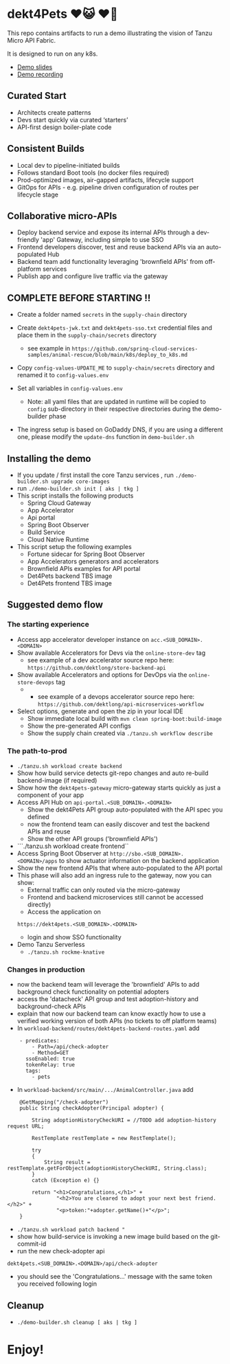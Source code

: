 
# dekt4Pets ♥️😺 ♥️🐶

This repo contains artifacts to run a demo illustrating the vision of Tanzu Micro API Fabric.

It is designed to run on any k8s.

- [Demo slides](https://docs.google.com/presentation/d/105sp3K633nnTPWn_PGxrLRb2X0atNmNN4Wlu10FgQ00/edit#slide=id.gdbf1731422_0_3)
- [Demo recording](https://bit.ly/api-grid)

## Curated Start                                                   
- Architects create patterns                                      
- Devs start quickly via curated ‘starters’                           
- API-first design boiler-plate code                                  

## Consistent Builds                                                    
- Local dev to pipeline-initiated builds                          
- Follows standard Boot tools (no docker files required)               
- Prod-optimized images, air-gapped artifacts, lifecycle support  
- GitOps for APIs - e.g. pipeline driven configuration of routes per lifecycle stage       

## Collaborative micro-APIs 
- Deploy backend service and expose its internal APIs through a dev-friendly 'app' Gateway, including simple to use SSO
- Frontend developers discover, test and reuse backend APIs via an auto-populated Hub
- Backend team add functionality leveraging 'brownfield APIs' from off-platform services 
- Publish app and configure live traffic via the gateway

## COMPLETE BEFORE STARTING !!

- Create a folder named ```secrets``` in the ```supply-chain``` directory

- Create ```dekt4pets-jwk.txt``` and ```dekt4pets-sso.txt``` credential files and place them in the ```supply-chain/secrets``` directory
  - see example in ```https://github.com/spring-cloud-services-samples/animal-rescue/blob/main/k8s/deploy_to_k8s.md```

- Copy ```config-values-UPDATE_ME``` to ```supply-chain/secrets``` directory and renamed it to ```config-values.env```

- Set all variables in ```config-values.env```
  - Note: all yaml files that are updated in runtime will be copied to ```config``` sub-directory in their respective directories during the demo-builder phase

- The ingress setup is based on GoDaddy DNS, if you are using a different one, please modify the ```update-dns``` function in ```demo-builder.sh``` 

## Installing the demo

- If you update / first install the core Tanzu services , run ```./demo-builder.sh upgrade core-images```
- run ```./demo-builder.sh init [ aks | tkg ]```
- This script installs the following products
  - Spring Cloud Gateway
  - App Accelerator
  - Api portal
  - Spring Boot Observer
  - Build Service
  - Cloud Native Runtime
- This script setup the following examples
  - Fortune sidecar for Spring Boot Observer
  - App Accelerators generators and accelerators
  - Brownfield APIs examples for API portal
  - Det4Pets backend TBS image
  - Det4Pets frontend TBS image

## Suggested demo flow

### The starting experience
- Access app accelerator developer instance  on ```acc.<SUB_DOMAIN>.<DOMAIN>```
- Show available Accelerators for Devs via the ```online-store-dev``` tag
  - see example of a dev accelerator source repo here: ```https://github.com/dektlong/store-backend-api```
- Show available Accelerators and options for DevOps via the ```online-store-devops``` tag
  - - see example of a devops accelerator source repo here: ```https://github.com/dektlong/api-microservices-workflow```
- Select options, generate and open the zip in your local IDE
  - Show immediate local build with ```mvn clean spring-boot:build-image```
  - Show the pre-generated API configs
  - Show the supply chain created via ```./tanzu.sh workflow describe```

### The path-to-prod
- ```./tanzu.sh workload create backend```
- Show how build service detects git-repo changes and auto re-build backend-image (if required)
- Show how the ```dekt4pets-gateway``` micro-gateway starts quickly as just a component of your app
- Access API Hub on ```api-portal.<SUB_DOMAIN>.<DOMAIN>```
  - Show the dekt4Pets API group auto-populated with the API spec you defined
  - now the frontend team can easily discover and test the backend APIs and reuse
  - Show the other API groups ('brownfield APIs')
- ```./tanzu.sh workload create frontend``
- Access Spring Boot Observer at ```http://sbo.<SUB_DOMAIN>.<DOMAIN>/apps``` to show actuator information on the backend application 
- Show the new frontend APIs that where auto-populated to the API portal
- This phase will also add an ingress rule to the gateway, now you can show:
  - External traffic can only routed via the micro-gateway
  - Frontend and backend microservices still cannot be accessed directly) 
  - Access the application on 
  ```
  https://dekt4pets.<SUB_DOMAIN>.<DOMAIN>
  ```
  - login and show SSO functionality 
- Demo Tanzu Serverless
  - ```./tanzu.sh rockme-knative```

### Changes in production
- now the backend team will leverage the 'brownfield' APIs to add background check functionality on potential adopters
- access the 'datacheck' API group and test adoption-history and background-check APIs
- explain that now our backend team can know exactly how to use a verified working version of both APIs (no tickets to off platform teams)
- In ```workload-backend/routes/dekt4pets-backend-routes.yaml``` add
```
    - predicates:
        - Path=/api/check-adopter
        - Method=GET
      ssoEnabled: true
      tokenRelay: true
      tags:
        - pets      
```
- In ```workload-backend/src/main/.../AnimalController.java``` add
```
	@GetMapping("/check-adopter")
	public String checkAdopter(Principal adopter) {
    
		String adoptionHistoryCheckURI = //TODO add adoption-history request URL;

   		RestTemplate restTemplate = new RestTemplate();
		
		try
		{
   			String result = restTemplate.getForObject(adoptionHistoryCheckURI, String.class);
		}
		catch (Exception e) {}

  		return "<h1>Congratulations,</h1>" + 
				"<h2>You are cleared to adopt your next best friend.</h2>" +
				"<p>token:"+adopter.getName()+"</p>";
	}

```
- ```./tanzu.sh workload patch backend "```
- show how build-service is invoking a new image build based on the git-commit-id
- run the new check-adopter api 
```
dekt4pets.<SUB_DOMAIN>.<DOMAIN>/api/check-adopter
```
- you should see the 'Congratulations...' message with the same token you received following login

## Cleanup

- ```./demo-builder.sh cleanup [ aks | tkg ]```

# Enjoy!
